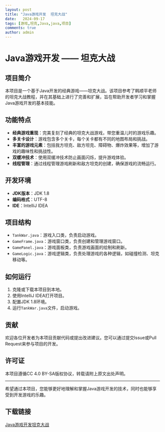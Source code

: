 ```yaml
---
layout: post
title: "Java游戏开发  坦克大战"
date:   2024-09-17
tags: [游戏,坦克,Java,java,项目]
comments: true
author: admin
---
```

# Java游戏开发 —— 坦克大战

## 项目简介

本项目是一个基于Java开发的经典游戏——坦克大战。该项目参考了韩顺平老师的坦克大战教程，并在其基础上进行了完善和扩展，旨在帮助开发者学习和掌握Java游戏开发的基本技能。

## 功能特点

- **经典游戏重现**：完美复刻了经典的坦克大战游戏，带您重温儿时的游戏乐趣。
- **多关卡设计**：游戏包含多个关卡，每个关卡都有不同的地图布局和挑战。
- **丰富的游戏元素**：包括我方坦克、敌方坦克、障碍物、爆炸效果等，增加了游戏的趣味性和挑战性。
- **双缓冲技术**：使用双缓冲技术防止画面闪烁，提升游戏体验。
- **线程管理**：通过线程管理游戏刷新和敌方坦克的创建，确保游戏的流畅运行。

## 开发环境

- **JDK版本**：JDK 1.8
- **编码格式**：UTF-8
- **IDE**：IntelliJ IDEA

## 项目结构

- `TankWar.java`：游戏入口类，负责启动游戏。
- `GameFrame.java`：游戏窗口类，负责创建和管理游戏窗口。
- `GamePanel.java`：游戏面板类，负责游戏画面的绘制和刷新。
- `GameLogic.java`：游戏逻辑类，负责处理游戏的各种逻辑，如碰撞检测、坦克移动等。

## 如何运行

1. 克隆或下载本项目到本地。
2. 使用IntelliJ IDEA打开项目。
3. 配置JDK 1.8环境。
4. 运行`TankWar.java`文件，启动游戏。

## 贡献

欢迎各位开发者为本项目贡献代码或提出改进建议。您可以通过提交Issue或Pull Request来参与项目的开发。

## 许可证

本项目遵循CC 4.0 BY-SA版权协议，转载请附上原文出处声明。

---

希望通过本项目，您能够更好地理解和掌握Java游戏开发的技术，同时也能够享受到开发游戏的乐趣。

## 下载链接

[Java游戏开发坦克大战](https://pan.quark.cn/s/8aa598419c17)